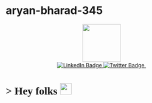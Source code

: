 # aryan-bharad-345
<div id="header" align="center">
  <img src="https://media.giphy.com/media/M9gbBd9nbDrOTu1Mqx/giphy.gif" width="100"/>
</div>
<div id="badges"  align="center">
  <a href="https://www.linkedin.com/in/aryan-bharadwaj-956679203/">
      <img src="https://img.shields.io/badge/LinkedIn-blue?style=for-the-badge&logo=linkedin&logoColor=white" alt="LinkedIn Badge"/>
  </a>
  <a href="https://twitter.com/bharad_arya">
    <img src="https://img.shields.io/badge/Twitter-blue?style=for-the-badge&logo=twitter&logoColor=white" alt="Twitter Badge"/>
  </a>
  <img src="https://komarev.com/ghpvc/?username=aryan-bharad-345&style=flat-square&color=blue" alt=""/>

</div>
<h1 style="font-family:verdana;">>
  Hey folks
  <img src="https://media.giphy.com/media/hvRJCLFzcasrR4ia7z/giphy.gif" width="30px"/>
</h1>
